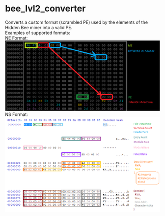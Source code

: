 # bee_lvl2_converter
Converts a custom format (scrambled PE) used by the elements of the Hidden Bee miner into a valid PE.<br/>
Examples of supported formats:
<br/>
NE Format:<br/>
![diagram](../pics/scrambled_pe1.png)
<br/>
NS Format:<br/>
![diagram](../pics/ns_format1.png)
